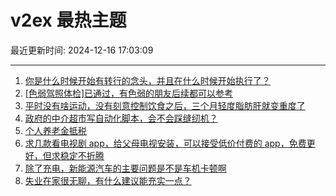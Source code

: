 # v2ex 最热主题

最近更新时间: 2024-12-16 17:03:09

--- 
1. [你是什么时候开始有转行的念头，并且在什么时候开始执行了？](https://www.v2ex.com/t/1097759) 
2. [[色弱驾照体检]已通过，有色弱的朋友后续都可以参考](https://www.v2ex.com/t/1097760) 
3. [平时没有啥运动，没有刻意控制饮食之后，三个月轻度脂肪肝就变重度了](https://www.v2ex.com/t/1097768) 
4. [政府的中介超市写自动化脚本，会不会踩缝纫机？](https://www.v2ex.com/t/1097773) 
5. [个人养老金抵税](https://www.v2ex.com/t/1097783) 
6. [求几款看电视剧 app，给父母电视安装，可以接受低价付费的 app，免费更好，但求稳定不折腾](https://www.v2ex.com/t/1097788) 
7. [除了充电，新能源汽车的主要问题是不是车机卡顿啊](https://www.v2ex.com/t/1097804) 
8. [失业在家很无聊，有什么建议能充实一点？](https://www.v2ex.com/t/1097820) 

